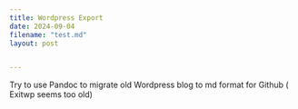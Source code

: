 ```yaml
---
title: Wordpress Export
date: 2024-09-04
filename: "test.md"
layout: post


---
```


Try to use Pandoc to migrate old Wordpress blog to md format for Github
( Exitwp seems too old)



